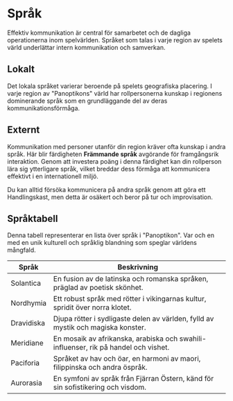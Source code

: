 # Språk

Effektiv kommunikation är central för samarbetet och de dagliga operationerna inom spelvärlden. Språket som talas i varje region av spelets värld underlättar intern kommunikation och samverkan.

## Lokalt

Det lokala språket varierar beroende på spelets geografiska placering. I varje region av "Panoptikons" värld har rollpersonerna kunskap i regionens dominerande språk som en grundläggande del av deras kommunikationsförmåga.

## Externt

Kommunikation med personer utanför din region kräver ofta kunskap i andra språk. Här blir färdigheten **Främmande språk** avgörande för framgångsrik interaktion. Genom att investera poäng i denna färdighet kan din rollperson lära sig ytterligare språk, vilket breddar dess förmåga att kommunicera effektivt i en internationell miljö.

Du kan alltid försöka kommunicera på andra språk genom att göra ett Handlingskast, men detta är osäkert och beror på tur och improvisation.

## Språktabell

Denna tabell representerar en lista över språk i "Panoptikon". Var och en med en unik kulturell och språklig blandning som speglar världens mångfald.

| **Språk**   | **Beskrivning**                                                                     |
|-------------|-------------------------------------------------------------------------------------|
| Solantica   | En fusion av de latinska och romanska språken, präglad av poetisk skönhet.          |
| Nordhymia   | Ett robust språk med rötter i vikingarnas kultur, spridit över norra klotet.        |
| Dravidiska  | Djupa rötter i sydligaste delen av världen, fylld av mystik och magiska konster.    |
| Meridiane   | En mosaik av afrikanska, arabiska och swahili-influenser, rik på handel och vishet. |
| Paciforia   | Språket av hav och öar, en harmoni av maori, filippinska och andra öspråk.          |
| Aurorasia   | En symfoni av språk från Fjärran Östern, känd för sin sofistikering och visdom.     |

